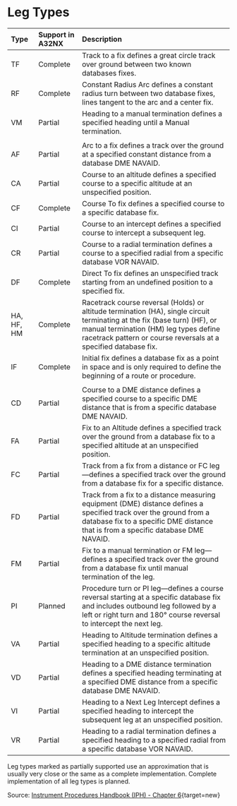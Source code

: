 # Leg Types

| Type         | Support in A32NX     | Description                                                                                                                                                                                                                              |
| :----------- | :--------------------- | :--------------------------------------------------------------------------------------------------------------------------------------------------------------------------------------------------------------------------------------- |
| TF           | Complete               | Track to a fix defines a great circle track over ground between two known databases fixes.                                                                                                                                               |
| RF           | Complete               | Constant Radius Arc defines a constant radius turn between two database fixes, lines tangent to the arc and a center fix.                                                                                                                |
| VM           | Partial                | Heading to a manual termination defines a specified heading until a Manual termination.                                                                                                                                                  |
|              |                        |                                                                                                                                                                                                                                          |
| AF           | Partial                | Arc to a fix defines a track over the ground at a specified constant distance from a database DME NAVAID.                                                                                                                                |
| CA           | Partial                | Course to an altitude defines a specified course to a specific altitude at an unspecified position.                                                                                                                                      |
| CF           | Complete               | Course To fix defines a specified course to a specific database fix.                                                                                                                                                                     |
| CI           | Partial                | Course to an intercept defines a specified course to intercept a subsequent leg.                                                                                                                                                         |
| CR           | Partial                | Course to a radial termination defines a course to a specified radial from a specific database VOR NAVAID.                                                                                                                               |
| DF           | Complete               | Direct To fix defines an unspecified track starting from an undefined position to a specified fix.                                                                                                                                       |
| HA, HF, HM   | Complete               | Racetrack course reversal (Holds) or altitude termination (HA), single circuit terminating at the fix (base turn) (HF), or manual termination (HM) leg types define racetrack pattern or course reversals at a specified database fix.   |
| IF           | Complete               | Initial fix defines a database fix as a point in space and is only required to define the beginning of a route or procedure.                                                                                                             |
|              |                        |                                                                                                                                                                                                                                          |
| CD           | Partial                | Course to a DME distance defines a specified course to a specific DME distance that is from a specific database DME NAVAID.                                                                                                              |
| FA           | Partial                | Fix to an Altitude defines a specified track over the ground from a database fix to a specified altitude at an unspecified position.                                                                                                     |
| FC           | Partial                | Track from a fix from a distance or FC leg—defines a specified track over the ground from a database fix for a specific distance.                                                                                                        |
| FD           | Partial                | Track from a fix to a distance measuring equipment (DME) distance defines a specified track over the ground from a database fix to a specific DME distance that is from a specific database DME NAVAID.                                  |
| FM           | Partial                | Fix to a manual termination or FM leg— defines a specified track over the ground from a database fix until manual termination of the leg.                                                                                                |
| PI           | Planned                | Procedure turn or PI leg—defines a course reversal starting at a specific database fix and includes outbound leg followed by a left or right turn and 180° course reversal to intercept the next leg.                                    |
| VA           | Partial                | Heading to Altitude termination defines a specified heading to a specific altitude termination at an unspecified position.                                                                                                               |
| VD           | Partial                | Heading to a DME distance termination defines a specified heading terminating at a specified DME distance from a specific database DME NAVAID.                                                                                           |
| VI           | Partial                | Heading to a Next Leg Intercept defines a specified heading to intercept the subsequent leg at an unspecified position.                                                                                                                  |
| VR           | Partial                | Heading to a radial termination defines a specified heading to a specified radial from a specific database VOR NAVAID.                                                                                                                   |

Leg types marked as partially supported use an approximation that is usually very close or the same as a complete implementation. Complete implementation of all leg types is planned.

Source: [Instrument Procedures Handbook (IPH) - Chapter 6](https://www.faa.gov/regulations_policies/handbooks_manuals/aviation/instrument_procedures_handbook/){target=new}
